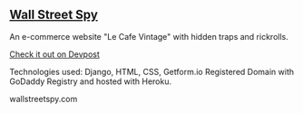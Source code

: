 ## [Wall Street Spy](https://wallstreetspy.herokuapp.com/)

An e-commerce website "Le Cafe Vintage" with hidden traps and rickrolls.

[Check it out on Devpost](https://devpost.com/software/wallstreetspy)

Technologies used: Django, HTML, CSS, Getform.io
Registered Domain with GoDaddy Registry and hosted with Heroku.

wallstreetspy.com
